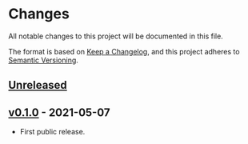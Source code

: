 # Changes

All notable changes to this project will be documented in this file.

The format is based on [Keep a
Changelog](https://keepachangelog.com/en/1.0.0/), and this project
adheres to [Semantic Versioning](https://semver.org/spec/v2.0.0.html).

## [Unreleased]

## [v0.1.0] - 2021-05-07

- First public release.

[unreleased]: https://github.com/guendto/jomiel-messages-js/compare/v0.1.0..HEAD
[v0.1.0]: https://github.com/guendto/jomiel-messages-js/releases/tag/v0.1.0
